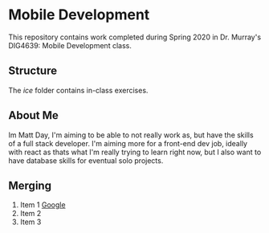 # Mobile Development
This repository contains work completed during Spring 2020 in Dr. Murray's DIG4639: Mobile Development class.

## Structure
The *ice* folder contains in-class exercises. 

## About Me
Im Matt Day, I'm aiming to be able to not really work as, but have the skills of a full stack developer. I'm aiming more for a front-end dev job, ideally with react as thats what I'm really trying to learn right now, but I also want to have database skills for eventual solo projects.

## Merging
1. Item 1 [Google](http://www.google.com)
1. Item 2
1. Item 3